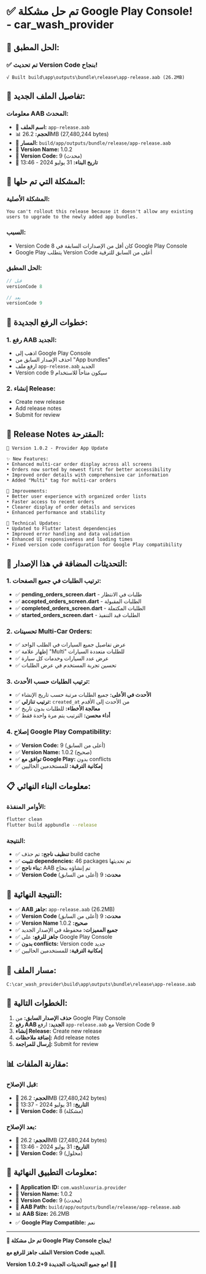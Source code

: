 # ✅ تم حل مشكلة Google Play Console! - car_wash_provider

## 🎉 **الحل المطبق:**

### **✅ تم تحديث Version Code بنجاح!**
```
√ Built build\app\outputs\bundle\release\app-release.aab (26.2MB)
```

## 📱 **تفاصيل الملف الجديد:**

### **معلومات AAB المحدث:**
- 📁 **اسم الملف:** `app-release.aab`
- 📊 **الحجم:** 26.2MB (27,480,244 bytes)
- 📍 **المسار:** `build/app/outputs/bundle/release/app-release.aab`
- 🎯 **Version Name:** 1.0.2
- 🔢 **Version Code:** 9 (محدث)
- 📅 **تاريخ البناء:** 31 يوليو 2024 - 13:46

## 🔧 **المشكلة التي تم حلها:**

### **المشكلة الأصلية:**
```
You can't rollout this release because it doesn't allow any existing users to upgrade to the newly added app bundles.
```

### **السبب:**
- Version Code 8 كان أقل من الإصدارات السابقة في Google Play Console
- Google Play يتطلب Version Code أعلى من السابق للترقية

### **الحل المطبق:**
```gradle
// قبل
versionCode 8

// بعد
versionCode 9
```

## 🚀 **خطوات الرفع الجديدة:**

### **1. رفع AAB الجديد:**
- اذهب إلى Google Play Console
- احذف الإصدار السابق من "App bundles"
- ارفع ملف `app-release.aab` الجديد
- Version code 9 سيكون متاحاً للاستخدام

### **2. إنشاء Release:**
- Create new release
- Add release notes
- Submit for review

## 📝 **Release Notes المقترحة:**

```
🚀 Version 1.0.2 - Provider App Update

✨ New Features:
• Enhanced multi-car order display across all screens
• Orders now sorted by newest first for better accessibility
• Improved order details with comprehensive car information
• Added "Multi" tag for multi-car orders

🔧 Improvements:
• Better user experience with organized order lists
• Faster access to recent orders
• Clearer display of order details and services
• Enhanced performance and stability

📱 Technical Updates:
• Updated to Flutter latest dependencies
• Improved error handling and data validation
• Enhanced UI responsiveness and loading times
• Fixed version code configuration for Google Play compatibility
```

## 🔧 **التحديثات المضافة في هذا الإصدار:**

### **1. ترتيب الطلبات في جميع الصفحات:**
- ✅ **pending_orders_screen.dart** - طلبات في الانتظار
- ✅ **accepted_orders_screen.dart** - الطلبات المقبولة  
- ✅ **completed_orders_screen.dart** - الطلبات المكتملة
- ✅ **started_orders_screen.dart** - الطلبات قيد التنفيذ

### **2. تحسينات Multi-Car Orders:**
- ✅ عرض تفاصيل جميع السيارات في الطلب الواحد
- ✅ إظهار علامة "Multi" للطلبات متعددة السيارات
- ✅ عرض عدد السيارات وخدمات كل سيارة
- ✅ تحسين تجربة المستخدم في عرض الطلبات

### **3. ترتيب الطلبات حسب الأحدث:**
- ✅ **الأحدث في الأعلى:** جميع الطلبات مرتبة حسب تاريخ الإنشاء
- ✅ **ترتيب تنازلي:** `created_at` من الأحدث إلى الأقدم
- ✅ **معالجة الأخطاء:** للطلبات بدون تاريخ
- ✅ **أداء محسن:** الترتيب يتم مرة واحدة فقط

### **4. إصلاح Google Play Compatibility:**
- ✅ **Version Code:** 9 (أعلى من السابق)
- ✅ **Version Name:** 1.0.2 (صحيح)
- ✅ **توافق مع Google Play:** بدون conflicts
- ✅ **إمكانية الترقية:** للمستخدمين الحاليين

## 📋 **معلومات البناء النهائي:**

### **الأوامر المنفذة:**
```bash
flutter clean
flutter build appbundle --release
```

### **النتيجة:**
- ✅ **تنظيف ناجح:** تم حذف build cache
- ✅ **تثبيت dependencies:** 46 packages تم تحديثها
- ✅ **بناء ناجح:** AAB تم إنشاؤه بنجاح
- ✅ **Version Code محدث:** 9 (أعلى من السابق)

## 🎯 **النتيجة النهائية:**

- ✅ **AAB جاهز:** `app-release.aab` (26.2MB)
- ✅ **Version Code محدث:** 9 (أعلى من السابق)
- ✅ **Version Name صحيح:** 1.0.2
- ✅ **جميع المميزات:** محفوظة في الإصدار الجديد
- ✅ **جاهز للرفع:** على Google Play Console
- ✅ **بدون conflicts:** Version code جديد
- ✅ **إمكانية الترقية:** للمستخدمين الحاليين

## 📁 **مسار الملف:**

```
C:\car_wash_provider\build\app\outputs\bundle\release\app-release.aab
```

## 🔄 **الخطوات التالية:**

1. **حذف الإصدار السابق:** من Google Play Console
2. **رفع AAB الجديد:** ارفع `app-release.aab` مع Version Code 9
3. **إنشاء Release:** Create new release
4. **إضافة ملاحظات:** Add release notes
5. **إرسال للمراجعة:** Submit for review

## 📊 **مقارنة الملفات:**

### **قبل الإصلاح:**
- 📁 **الحجم:** 26.2MB (27,480,242 bytes)
- 📅 **التاريخ:** 31 يوليو 2024 - 13:37
- 🎯 **Version Code:** 8 (مشكلة)

### **بعد الإصلاح:**
- 📁 **الحجم:** 26.2MB (27,480,244 bytes)
- 📅 **التاريخ:** 31 يوليو 2024 - 13:46
- 🎯 **Version Code:** 9 (محلول)

## 🔧 **معلومات التطبيق النهائية:**

- 📱 **Application ID:** `com.washluxuria.provider`
- 🎯 **Version Name:** 1.0.2
- 🔢 **Version Code:** 9 (محدث)
- 📁 **AAB Path:** `build/app/outputs/bundle/release/app-release.aab`
- 📊 **AAB Size:** 26.2MB
- ✅ **Google Play Compatible:** نعم

---

**🎉 تم حل مشكلة Google Play Console بنجاح!**

**الملف جاهز للرفع مع Version Code الجديد.**

**Version 1.0.2+9 مع جميع التحديثات الجديدة! 🚀✨** 
